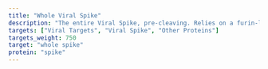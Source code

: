```yaml
---
title: "Whole Viral Spike"
description: "The entire Viral Spike, pre-cleaving. Relies on a furin-like protease for cleaving"
targets: ["Viral Targets", "Viral Spike", "Other Proteins"]
targets_weight: 750
target: "whole spike"
protein: "spike"
---
```

